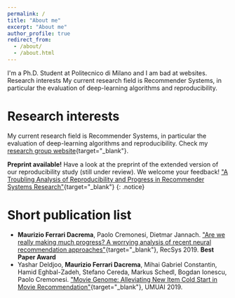 ```yaml
---
permalink: /
title: "About me"
excerpt: "About me"
author_profile: true
redirect_from: 
  - /about/
  - /about.html
---
```


I'm a Ph.D. Student at Politecnico di Milano and I am bad at websites.
Research interests
My current research field is Recommender Systems, in particular the evaluation of deep-learning algorithms and reproducibility.


Research interests
======
My current research field is Recommender Systems, in particular the evaluation of deep-learning algorithms and reproducibility. Check my [research group website](http://recsys.deib.polimi.it/){target="_blank"}.



**Preprint available!** Have a look at the preprint of the extended version of our reproducibility study (still under review). We welcome your feedback! ["A Troubling Analysis of Reproducibility and Progress in Recommender Systems Research"](https://arxiv.org/abs/1911.07698.){target="_blank"}
{: .notice}



Short publication list
======
* **Maurizio Ferrari Dacrema**, Paolo Cremonesi, Dietmar Jannach. ["Are we really making much progress? A worrying analysis of recent neural recommendation approaches"](https://dl.acm.org/doi/10.1145/3298689.3347058){target="_blank"}, RecSys 2019. __Best Paper Award__
* Yashar Deldjoo, **Maurizio Ferrari Dacrema**, Mihai Gabriel Constantin, Hamid Eghbal-Zadeh, Stefano Cereda, Markus Schedl, Bogdan Ionescu, Paolo Cremonesi. ["Movie Genome: Alleviating New Item Cold Start in Movie Recommendation"](https://doi.org/10.1007/s11257-019-09221-y){target="_blank"}, UMUAI 2019.

